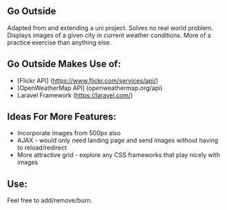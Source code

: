 ## Go Outside

Adapted from and extending a uni project. Solves no real world problem. Displays images of a given city in current weather conditions. 
More of a practice exercise than anything else.

## Go Outside Makes Use of:

* [Flickr API] (https://www.flickr.com/services/api/) 
* [OpenWeatherMap API] (openweathermap.org/api)
* Laravel Framework (https://laravel.com/)

## Ideas For More Features:

* Incorporate images from 500px also
* AJAX - would only need landing page and send images without having to reload/redirect
* More attractive grid - explore any CSS frameworks that play nicely with images

## Use:

Feel free to add/remove/burn.
























